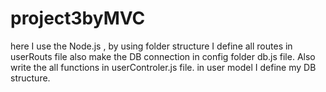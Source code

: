# project3byMVC
here I use the Node.js , by using folder structure I define all routes in userRouts file also make the DB connection in config folder db.js file. Also write the all functions in 
userControler.js file.
in user model I define my DB structure.
